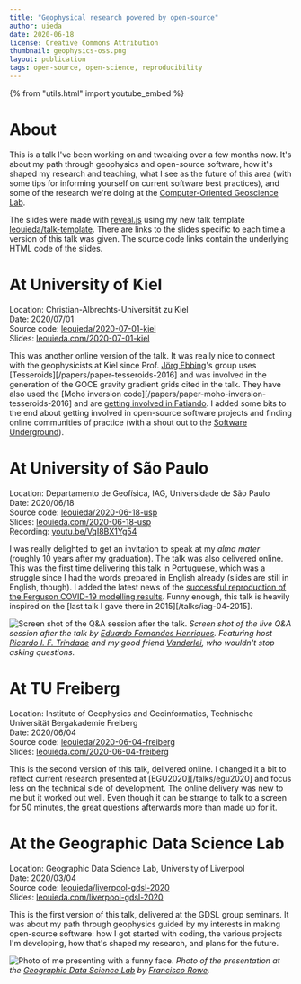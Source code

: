 ```yaml
---
title: "Geophysical research powered by open-source"
author: uieda
date: 2020-06-18
license: Creative Commons Attribution
thumbnail: geophysics-oss.png
layout: publication
tags: open-source, open-science, reproducibility
---
```


{% from "utils.html" import youtube_embed %}

# About

This is a talk I've been working on and tweaking over a few months now. It's
about my path through geophysics and open-source software, how it's shaped my
research and teaching, what I see as the future of this area (with some tips
for informing yourself on current software best practices), and some of the
research we're doing at the [Computer-Oriented Geoscience
Lab](https://www.compgeolab.org/).

The slides were made with
[reveal.js](https://revealjs.com/) using my new talk template
<i class="fa fa-github"></i> [leouieda/talk-template](https://github.com/leouieda/talk-template).
There are links to the slides specific to each time a version of this talk was
given. The source code links contain the underlying HTML code of the slides.

# At University of Kiel

<i class="fa fa-map-marker"></i> Location: Christian-Albrechts-Universität zu Kiel
<br>
<i class="fa fa-calendar"></i> Date: 2020/07/01
<br>
<i class="fa fa-github"></i> Source code: [leouieda/2020-07-01-kiel](https://github.com/leouieda/2020-07-01-kiel)
<br>
<i class="fa fa-desktop"></i> Slides: [leouieda.com/2020-07-01-kiel](https://www.leouieda.com/2020-07-01-kiel/#/)

This was another online version of the talk.
It was really nice to connect with the geophysicists at Kiel since
Prof. [Jörg Ebbing](https://www.satellitengeophysik.uni-kiel.de/de/mitarbeiter/joerg_ebbing)'s
group uses [Tesseroids][/papers/paper-tesseroids-2016] and was involved in the
generation of the GOCE gravity gradient grids cited in the talk.
They have also used the [Moho inversion code][/papers/paper-moho-inversion-tesseroids-2016]
and are [getting involved in Fatiando](https://github.com/fatiando/harmonica/issues/153).
I added some bits to the end about getting involved in open-source software
projects and finding online communities of practice (with a shout out to the
[Software Underground](https://softwareunderground.org/)).

# At University of São Paulo

<i class="fa fa-map-marker"></i> Location: Departamento de Geofísica, IAG, Universidade de São Paulo
<br>
<i class="fa fa-calendar"></i> Date: 2020/06/18
<br>
<i class="fa fa-github"></i> Source code: [leouieda/2020-06-18-usp](https://github.com/leouieda/2020-06-18-usp)
<br>
<i class="fa fa-desktop"></i> Slides: [leouieda.com/2020-06-18-usp](https://www.leouieda.com/2020-06-18-usp/#/)
<br>
<i class="fa fa-youtube-play"></i> Recording: [youtu.be/VqI8BX1Yg54](https://youtu.be/VqI8BX1Yg54)

I was really delighted to get an invitation to speak at my *alma mater*
(roughly 10 years after my graduation).
The talk was also delivered online.
This was the first time delivering this talk in Portuguese, which was a
struggle since I had the words prepared in English already (slides are
still in English, though). I added the latest news of the
[successful reproduction of the Ferguson COVID-19 modelling results](https://doi.org/10.1038/d41586-020-01685-y).
Funny enough, this talk is heavily inspired on the [last talk I gave there in
2015][/talks/iag-04-2015].

![Screen shot of the Q&A session after the talk.](/images/usp-online-seminar-2020.jpg)
*Screen shot of the live Q&A session after the talk by
[Eduardo Fernandes Henriques](https://www.linkedin.com/in/eduardo-fernandes-henriques-138394190).
Featuring host [Ricardo I. F. Trindade](https://www.researchgate.net/profile/Ricardo_Trindade)
and my good friend [Vanderlei](https://www.pinga-lab.org/people/oliveira-jr.html),
who wouldn't stop asking questions.*

# At TU Freiberg

<i class="fa fa-map-marker"></i> Location: Institute of Geophysics and Geoinformatics, Technische Universität Bergakademie Freiberg
<br>
<i class="fa fa-calendar"></i> Date: 2020/06/04
<br>
<i class="fa fa-github"></i> Source code: [leouieda/2020-06-04-freiberg](https://github.com/leouieda/2020-06-04-freiberg)
<br>
<i class="fa fa-desktop"></i> Slides: [leouieda.com/2020-06-04-freiberg](https://www.leouieda.com/2020-06-04-freiberg/#/)

This is the second version of this talk, delivered online. I changed it a bit
to reflect current research presented at [EGU2020][/talks/egu2020] and focus
less on the technical side of development. The online delivery was new to me
but it worked out well. Even though it can be strange to talk to a screen for
50 minutes, the great questions afterwards more than made up for it.

# At the Geographic Data Science Lab

<i class="fa fa-map-marker"></i> Location: Geographic Data Science Lab, University of Liverpool
<br>
<i class="fa fa-calendar"></i> Date: 2020/03/04
<br>
<i class="fa fa-github"></i> Source code: [leouieda/liverpool-gdsl-2020](https://github.com/leouieda/liverpool-gdsl-2020)
<br>
<i class="fa fa-desktop"></i> Slides: [leouieda.com/liverpool-gdsl-2020](https://www.leouieda.com/liverpool-gdsl-2020/#/)

This is the first version of this talk, delivered at the GDSL group seminars.
It was about my path through geophysics guided by my interests in making
open-source software: how I got started with coding, the various projects I'm
developing, how that's shaped my research, and plans for the future.

![Photo of me presenting with a funny face.](/images/liverpool-gdsl-seminar-2020.jpg)
*Photo of the presentation at the [Geographic Data Science
Lab](https://www.liverpool.ac.uk/geographic-data-science/) by
[Francisco Rowe](https://twitter.com/Fcorowe/status/1235186888664903682).*
